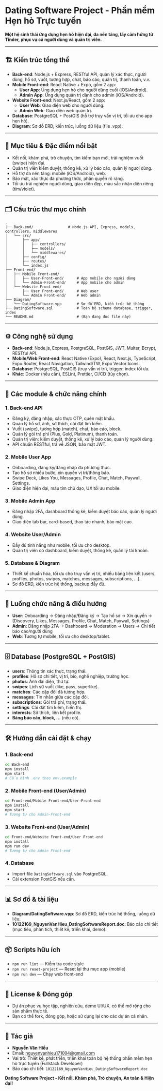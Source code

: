 # Dating Software Project - Phần mềm Hẹn hò Trực tuyến

**Một hệ sinh thái ứng dụng hẹn hò hiện đại, đa nền tảng, lấy cảm hứng từ Tinder, phục vụ cả người dùng và quản trị viên.**

---

## 🏗️ Kiến trúc tổng thể

- **Back-end**: Node.js + Express, RESTful API, quản lý xác thực, người dùng, hồ sơ, vuốt, tương hợp, chat, báo cáo, quản trị, thanh toán, v.v.
- **Mobile Front-end**: React Native + Expo, gồm 2 app:
  - **User App**: Ứng dụng hẹn hò cho người dùng cuối (iOS/Android).
  - **Admin App**: Ứng dụng quản trị dành cho admin (iOS/Android).
- **Website Front-end**: Next.js/React, gồm 2 app:
  - **User Web**: Giao diện web cho người dùng.
  - **Admin Web**: Giao diện web quản trị.
- **Database**: PostgreSQL + PostGIS (hỗ trợ truy vấn vị trí, tối ưu cho app hẹn hò).
- **Diagram**: Sơ đồ ERD, kiến trúc, luồng dữ liệu (file .vpp).

---

## 🎯 Mục tiêu & Đặc điểm nổi bật

- Kết nối, khám phá, trò chuyện, tìm kiếm bạn mới, trải nghiệm vuốt (swipe) hiện đại.
- Quản trị viên kiểm duyệt, thống kê, xử lý báo cáo, quản lý người dùng.
- Hỗ trợ đa nền tảng: mobile (iOS/Android), web.
- Bảo mật, xác thực đa phương thức, phân quyền rõ ràng.
- Tối ưu trải nghiệm người dùng, giao diện đẹp, màu sắc nhận diện riêng (tím/violet).

---

## 🗂️ Cấu trúc thư mục chính

```
.
├── Back-end/                # Node.js API, Express, models, controllers, middlewares
│   └── src/
│       ├── app/
│       │   ├── controllers/
│       │   ├── models/
│       │   └── middlewares/
│       ├── config/
│       ├── routes/
│       └── index.js
├── Front-end/
│   ├── Mobile Front-end/
│   │   ├── User-Front-end/      # App mobile cho người dùng
│   │   └── Admin-Front-end/     # App mobile cho admin
│   └── Website Front-end/
│       ├── User Front-end/      # Web user
│       └── Admin Front-end/     # Web admin
├── Diagram/
│   └── DatingSoftware.vpp       # Sơ đồ ERD, kiến trúc hệ thống
├── DatingSoftware.sql           # Toàn bộ schema database, trigger, index
└── README.md                    # (Bạn đang đọc file này)
```

---

## ⚙️ Công nghệ sử dụng

- **Back-end**: Node.js, Express, PostgreSQL, PostGIS, JWT, Multer, Bcrypt, RESTful API.
- **Mobile/Web Front-end**: React Native (Expo), React, Next.js, TypeScript, Expo Router, React Navigation, Tailwind/TW, Expo Vector Icons.
- **Database**: PostgreSQL, PostGIS (truy vấn vị trí), trigger, index tối ưu.
- **Khác**: Docker (nếu cần), ESLint, Prettier, CI/CD (tùy chọn).

---

## 🧩 Các module & chức năng chính

### 1. **Back-end API**
- Đăng ký, đăng nhập, xác thực OTP, quên mật khẩu.
- Quản lý hồ sơ, ảnh, sở thích, cài đặt tìm kiếm.
- Vuốt (swipe), tương hợp (match), chat, báo cáo, block.
- Quản lý gói trả phí (Plus, Gold, Platinum), thanh toán.
- Quản trị viên: kiểm duyệt, thống kê, xử lý báo cáo, quản lý người dùng.
- API chuẩn RESTful, trả về JSON, bảo mật JWT.

### 2. **Mobile User App**
- Onboarding, đăng ký/đăng nhập đa phương thức.
- Tạo hồ sơ nhiều bước, xin quyền vị trí/thông báo.
- Swipe Deck, Likes You, Messages, Profile, Chat, Match, Paywall, Settings.
- Giao diện hiện đại, màu tím chủ đạo, UX tối ưu mobile.

### 3. **Mobile Admin App**
- Đăng nhập 2FA, dashboard thống kê, kiểm duyệt báo cáo, quản lý người dùng.
- Giao diện tab bar, card-based, thao tác nhanh, bảo mật cao.

### 4. **Website User/Admin**
- Đầy đủ tính năng như mobile, tối ưu cho desktop.
- Quản trị viên có dashboard, kiểm duyệt, thống kê, quản lý tài khoản.

### 5. **Database & Diagram**
- Thiết kế chuẩn hóa, tối ưu cho truy vấn vị trí, nhiều bảng liên kết (users, profiles, photos, swipes, matches, messages, subscriptions, ...).
- Sơ đồ ERD, kiến trúc hệ thống, backup đầy đủ.

---

## 🔗 Luồng chức năng & điều hướng

- **User**: Onboarding → Đăng nhập/Đăng ký → Tạo hồ sơ → Xin quyền → (Discovery, Likes, Messages, Profile, Chat, Match, Paywall, Settings)
- **Admin**: Đăng nhập 2FA → Dashboard → Moderation → Users → Chi tiết báo cáo/người dùng
- **Web**: Tương tự mobile, tối ưu cho desktop/tablet.

---

## 🗄️ Database (PostgreSQL + PostGIS)

- **users**: Thông tin xác thực, trạng thái.
- **profiles**: Hồ sơ chi tiết, vị trí, bio, nghề nghiệp, trường học.
- **photos**: Ảnh đại diện, thứ tự.
- **swipes**: Lịch sử vuốt (like, pass, superlike).
- **matches**: Các cặp đôi đã tương hợp.
- **messages**: Tin nhắn giữa các cặp đôi.
- **subscriptions**: Gói trả phí, trạng thái.
- **settings**: Cài đặt tìm kiếm, hiển thị.
- **interests**: Sở thích, liên kết profile.
- **Bảng báo cáo, block, ...** (nếu có).

---

## 🛠️ Hướng dẫn cài đặt & chạy

### 1. **Back-end**
```bash
cd Back-end
npm install
npm start
# Cấu hình .env theo env.example
```

### 2. **Mobile Front-end (User/Admin)**
```bash
cd Front-end/Mobile Front-end/User-Front-end
npm install
npm start
# Tương tự cho Admin-Front-end
```

### 3. **Website Front-end (User/Admin)**
```bash
cd Front-end/Website Front-end/User Front-end
npm install
npm run dev
# Tương tự cho Admin Front-end
```

### 4. **Database**
- Import file `DatingSoftware.sql` vào PostgreSQL.
- Cài extension PostGIS nếu cần.

---

## 📊 Sơ đồ & tài liệu

- **Diagram/DatingSoftware.vpp**: Sơ đồ ERD, kiến trúc hệ thống, luồng dữ liệu.
- **10122169_NguyenVanHieu_DatingSoftwareReport.doc**: Báo cáo chi tiết (mục tiêu, phân tích, thiết kế, triển khai, demo).

---

## 📦 Scripts hữu ích

- `npm run lint` — Kiểm tra code style
- `npm run reset-project` — Reset lại thư mục app (mobile)
- `npm run dev` — Chạy web front-end

---

## 📄 License & Đóng góp

- Dự án phục vụ học tập, nghiên cứu, demo UI/UX, có thể mở rộng cho sản phẩm thực tế.
- Bạn có thể fork, đóng góp, hoặc sử dụng lại cho các dự án cá nhân.

---

## 👤 Tác giả

- **Nguyễn Văn Hiếu**
- Email: nguyenvanhieu171004@gmail.com
- Vai trò: Thiết kế, phát triển, triển khai toàn bộ hệ thống phần mềm hẹn hò trực tuyến (Fullstack Developer)
- Báo cáo chi tiết: `10122169_NguyenVanHieu_DatingSoftwareReport.doc`

**Dating Software Project - Kết nối, Khám phá, Trò chuyện, An toàn & Hiện đại!**
